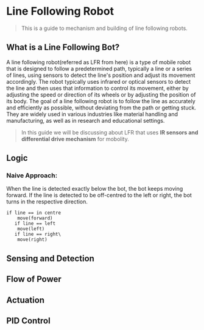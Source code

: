 # Line Following Robot
>This is a guide to mechanism and building of line following robots.

## What is a Line Following Bot?
A line following robot(referred as LFR from here) is a type of mobile robot that is designed to follow a predetermined path, typically a line or a series of lines, using sensors to detect the line's position and adjust its movement accordingly. The robot typically uses infrared or optical sensors to detect the line and then uses that information to control its movement, either by adjusting the speed or direction of its wheels or by adjusting the position of its body. The goal of a line following robot is to follow the line as accurately and efficiently as possible, without deviating from the path or getting stuck. They are widely used in various industries like material handling and manufacturing, as well as in research and educational settings.

> In this guide we will be discussing about LFR that uses **IR sensors and differential drive mechanism** for mobolity.

## Logic
### Naive Approach:
When the line is detected exactly below the bot, the bot keeps moving forward. If the line is detected to be off-centred to the left or right, the bot turns in the respective direction.

```
if line == in centre 
    move(forward)
   if line == left
    move(left)
   if line == right\
    move(right)
```

## Sensing and Detection 

## Flow of Power

## Actuation

## PID Control
